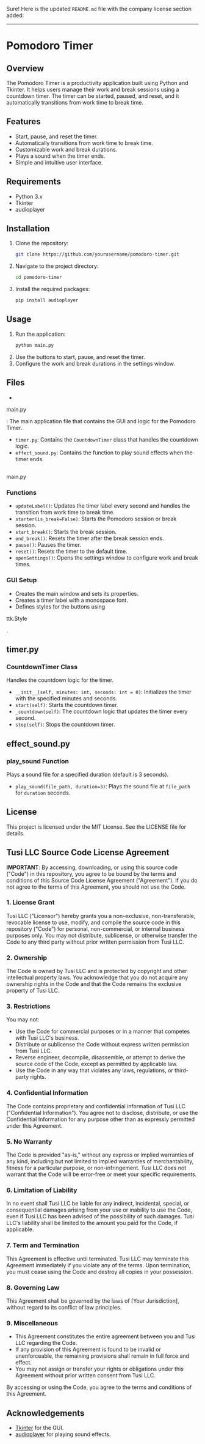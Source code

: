 Sure! Here is the updated `README.md` file with the company license section added:

---

# Pomodoro Timer

## Overview
The Pomodoro Timer is a productivity application built using Python and Tkinter. It helps users manage their work and break sessions using a countdown timer. The timer can be started, paused, and reset, and it automatically transitions from work time to break time.

## Features
- Start, pause, and reset the timer.
- Automatically transitions from work time to break time.
- Customizable work and break durations.
- Plays a sound when the timer ends.
- Simple and intuitive user interface.

## Requirements
- Python 3.x
- Tkinter
- audioplayer

## Installation
1. Clone the repository:
    ```sh
    git clone https://github.com/yourusername/pomodoro-timer.git
    ```
2. Navigate to the project directory:
    ```sh
    cd pomodoro-timer
    ```
3. Install the required packages:
    ```sh
    pip install audioplayer
    ```

## Usage
1. Run the application:
    ```sh
    python main.py
    ```
2. Use the buttons to start, pause, and reset the timer.
3. Configure the work and break durations in the settings window.

## Files
- 

main.py

: The main application file that contains the GUI and logic for the Pomodoro Timer.
- `timer.py`: Contains the `CountdownTimer` class that handles the countdown logic.
- `effect_sound.py`: Contains the function to play sound effects when the timer ends.

## 

main.py


### Functions
- `updateLabel()`: Updates the timer label every second and handles the transition from work time to break time.
- `starter(is_break=False)`: Starts the Pomodoro session or break session.
- `start_break()`: Starts the break session.
- `end_break()`: Resets the timer after the break session ends.
- `pause()`: Pauses the timer.
- `reset()`: Resets the timer to the default time.
- `openSettings()`: Opens the settings window to configure work and break times.

### GUI Setup
- Creates the main window and sets its properties.
- Creates a timer label with a monospace font.
- Defines styles for the buttons using 

ttk.Style

.

## timer.py
### CountdownTimer Class
Handles the countdown logic for the timer.
- `__init__(self, minutes: int, seconds: int = 0)`: Initializes the timer with the specified minutes and seconds.
- `start(self)`: Starts the countdown timer.
- `_countdown(self)`: The countdown logic that updates the timer every second.
- `stop(self)`: Stops the countdown timer.

## effect_sound.py
### play_sound Function
Plays a sound file for a specified duration (default is 3 seconds).
- `play_sound(file_path, duration=3)`: Plays the sound file at `file_path` for `duration` seconds.

## License
This project is licensed under the MIT License. See the LICENSE file for details.

## Tusi LLC Source Code License Agreement

**IMPORTANT**: By accessing, downloading, or using this source code ("Code") in this repository, you agree to be bound by the terms and conditions of this Source Code License Agreement ("Agreement"). If you do not agree to the terms of this Agreement, you should not use the Code.

### 1. License Grant
Tusi LLC ("Licensor") hereby grants you a non-exclusive, non-transferable, revocable license to use, modify, and compile the source code in this repository ("Code") for personal, non-commercial, or internal business purposes only. You may not distribute, sublicense, or otherwise transfer the Code to any third party without prior written permission from Tusi LLC.

### 2. Ownership
The Code is owned by Tusi LLC and is protected by copyright and other intellectual property laws. You acknowledge that you do not acquire any ownership rights in the Code and that the Code remains the exclusive property of Tusi LLC.

### 3. Restrictions
You may not:
- Use the Code for commercial purposes or in a manner that competes with Tusi LLC's business.
- Distribute or sublicense the Code without express written permission from Tusi LLC.
- Reverse engineer, decompile, disassemble, or attempt to derive the source code of the Code, except as permitted by applicable law.
- Use the Code in any way that violates any laws, regulations, or third-party rights.

### 4. Confidential Information
The Code contains proprietary and confidential information of Tusi LLC ("Confidential Information"). You agree not to disclose, distribute, or use the Confidential Information for any purpose other than as expressly permitted under this Agreement.

### 5. No Warranty
The Code is provided "as-is," without any express or implied warranties of any kind, including but not limited to implied warranties of merchantability, fitness for a particular purpose, or non-infringement. Tusi LLC does not warrant that the Code will be error-free or meet your specific requirements.

### 6. Limitation of Liability
In no event shall Tusi LLC be liable for any indirect, incidental, special, or consequential damages arising from your use or inability to use the Code, even if Tusi LLC has been advised of the possibility of such damages. Tusi LLC's liability shall be limited to the amount you paid for the Code, if applicable.

### 7. Term and Termination
This Agreement is effective until terminated. Tusi LLC may terminate this Agreement immediately if you violate any of the terms. Upon termination, you must cease using the Code and destroy all copies in your possession.

### 8. Governing Law
This Agreement shall be governed by the laws of [Your Jurisdiction], without regard to its conflict of law principles.

### 9. Miscellaneous
- This Agreement constitutes the entire agreement between you and Tusi LLC regarding the Code.
- If any provision of this Agreement is found to be invalid or unenforceable, the remaining provisions shall remain in full force and effect.
- You may not assign or transfer your rights or obligations under this Agreement without prior written consent from Tusi LLC.

By accessing or using the Code, you agree to the terms and conditions of this Agreement.


## Acknowledgements
- [Tkinter](https://docs.python.org/3/library/tkinter.html) for the GUI.
- [audioplayer](https://pypi.org/project/audioplayer/) for playing sound effects.

